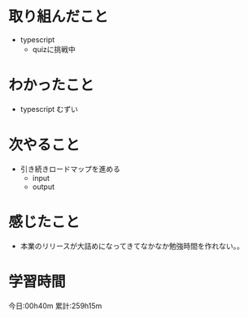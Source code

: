 # 取り組んだこと
  - typescript
    - quizに挑戦中

# わかったこと
  - typescript むずい

# 次やること
  - 引き続きロードマップを進める
    - input
    - output

# 感じたこと
  - 本業のリリースが大詰めになってきてなかなか勉強時間を作れない。。

# 学習時間
今日:00h40m
累計:259h15m
